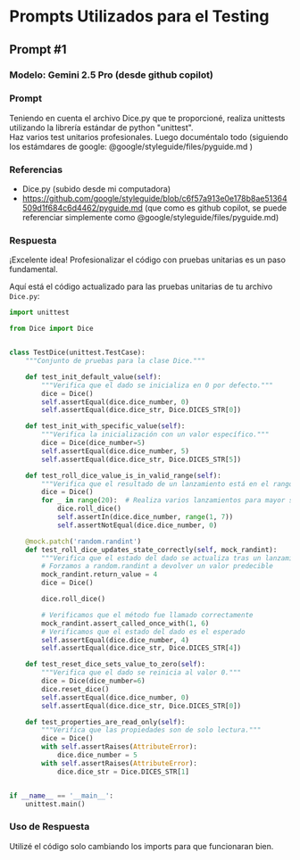 # Prompts Utilizados para el Testing

## Prompt #1

### Modelo: Gemini 2.5 Pro (desde github copilot)

### Prompt

Teniendo en cuenta el archivo Dice.py que te proporcioné, realiza unittests utilizando la librería estándar de python "unittest".<br>
Haz varios test unitarios profesionales. Luego documéntalo todo (siguiendo los estámdares de google: @google/styleguide/files/pyguide.md )

### Referencias

- Dice.py (subido desde mi computadora)
- https://github.com/google/styleguide/blob/c6f57a913e0e178b8ae51364509d1f684c6d4462/pyguide.md (que como es github copilot, se puede referenciar simplemente como @google/styleguide/files/pyguide.md)

### Respuesta

¡Excelente idea! Profesionalizar el código con pruebas unitarias es un paso fundamental.

Aquí está el código actualizado para las pruebas unitarias de tu archivo `Dice.py`:

```python
import unittest

from Dice import Dice


class TestDice(unittest.TestCase):
    """Conjunto de pruebas para la clase Dice."""

    def test_init_default_value(self):
        """Verifica que el dado se inicializa en 0 por defecto."""
        dice = Dice()
        self.assertEqual(dice.dice_number, 0)
        self.assertEqual(dice.dice_str, Dice.DICES_STR[0])

    def test_init_with_specific_value(self):
        """Verifica la inicialización con un valor específico."""
        dice = Dice(dice_number=5)
        self.assertEqual(dice.dice_number, 5)
        self.assertEqual(dice.dice_str, Dice.DICES_STR[5])

    def test_roll_dice_value_is_in_valid_range(self):
        """Verifica que el resultado de un lanzamiento está en el rango [1, 6]."""
        dice = Dice()
        for _ in range(20):  # Realiza varios lanzamientos para mayor seguridad
            dice.roll_dice()
            self.assertIn(dice.dice_number, range(1, 7))
            self.assertNotEqual(dice.dice_number, 0)

    @mock.patch('random.randint')
    def test_roll_dice_updates_state_correctly(self, mock_randint):
        """Verifica que el estado del dado se actualiza tras un lanzamiento."""
        # Forzamos a random.randint a devolver un valor predecible
        mock_randint.return_value = 4
        dice = Dice()

        dice.roll_dice()

        # Verificamos que el método fue llamado correctamente
        mock_randint.assert_called_once_with(1, 6)
        # Verificamos que el estado del dado es el esperado
        self.assertEqual(dice.dice_number, 4)
        self.assertEqual(dice.dice_str, Dice.DICES_STR[4])

    def test_reset_dice_sets_value_to_zero(self):
        """Verifica que el dado se reinicia al valor 0."""
        dice = Dice(dice_number=6)
        dice.reset_dice()
        self.assertEqual(dice.dice_number, 0)
        self.assertEqual(dice.dice_str, Dice.DICES_STR[0])

    def test_properties_are_read_only(self):
        """Verifica que las propiedades son de solo lectura."""
        dice = Dice()
        with self.assertRaises(AttributeError):
            dice.dice_number = 5
        with self.assertRaises(AttributeError):
            dice.dice_str = Dice.DICES_STR[1]


if __name__ == '__main__':
    unittest.main()
```

### Uso de Respuesta

Utilizé el código solo cambiando los imports para que funcionaran bien.
